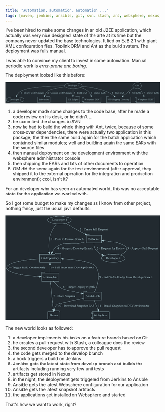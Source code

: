 ```yaml
---
title: "Automation, automation, automation ..."
tags: [maven, jenkins, ansible, git, svn, stash, ant, websphere, nexus]
---
```


I've been hired to make some changes in an old J2EE application, which actually was very nice designed, state of the arte at its time but the company never updated the base technologies. It lied on EJB 2.1 with giant XML configuration files, Toplink ORM and Ant as the build system. The deployment was fully manual.

I was able to convince my client to invest in some automation. Manual periodic work is *error-prone and boring*. 

The deployment looked like this before:

![manual deployment](/images/blog/2017-01-15-nwm-old-world.png)

1. a developer made some changes to the code base, after he made a code review on his desk, or he didn't ...
2. he commited the changes to SVN
3. now he had to build the whole thing with Ant, twice, because of some cross-over dependencies, there were actually two application in this package; the then the same build again for the batch application which contained similar modules; well and building again the same EARs with the source files
4. then manual deployment on the development environment with the websphere administrator console
5. then shipping the EARs and lots of other documents to operation
6. OM did the some again for the test environment (after approval, they shipped it to the external operation for the integration and production environment); cool, isn't it?

For an developer who has seen an automated world, this was no acceptable state for the application we worked with. 

So I got some budget to make my changes as I know from other project, nothing fancy, just the usual java defaults:

![automated deployment](/images/blog/2017-01-15-nwm-continuous-integration-flow.png)

The new world looks as followed: 

1. a developer implements his tasks on a feature branch based on Git
2. he creates a pull-request with Stash, a colleague does the review
3. the second developer has to approve the pull request
4. the code gets merged to the develop branch
5. a hock triggers a build on Jenkins
6. Jenkins gets the latest state from develop branch and builds the artifacts including running very few unit tests
7. artifacts get stored in Nexus
8. in the night, the deployment gets triggered from Jenkins to Ansible 
9. Ansible gets the latest Websphere configuration for our application
10. Ansible gets the latest snapshot artifacts
11. the applications get installed on Websphere and started

That's how we want to work, right?
